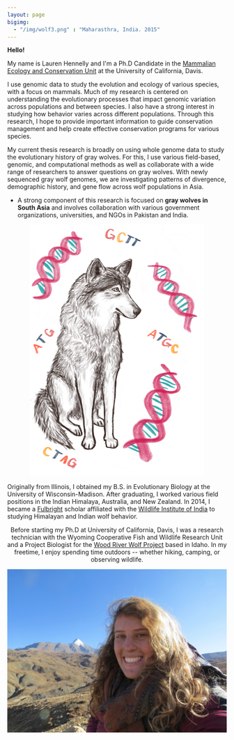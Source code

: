 ```yaml
---
layout: page
bigimg:
  - "/img/wolf3.png" : "Maharasthra, India. 2015"
---
```

**Hello!**

My name is Lauren Hennelly and I'm a Ph.D Candidate in the [Mammalian Ecology and Conservation Unit](https://mecu.ucdavis.edu/) at the University of California, Davis.

I use genomic data to study the evolution and ecology of various species, with a focus on mammals. Much of my research is centered on understanding the evolutionary processes that impact genomic variation across populations and between species. I also have a strong interest in studying how behavior varies across different populations. Through this research, I hope to provide important information to guide conservation management and help create effective conservation programs for various species.

My current thesis research is broadly on using whole genome data to study the evolutionary history of gray wolves. For this, I use various field-based, genomic, and computational methods as well as collaborate with a wide range of researchers to answer questions on gray wolves. With newly sequenced gray wolf genomes, we are investigating patterns of divergence, demographic history, and gene flow across wolf populations in Asia. 

- A strong component of this research is focused on **gray wolves in South Asia** and involves collaboration with various government organizations, universities, and NGOs in Pakistan and India.

<center>
<img src="/img/wolfgenetics.png" length="400" width="400">
<center>
  
<p style="text-align:left"> 
  Originally from Illinois, I obtained my B.S. in Evolutionary Biology at the University of Wisconsin-Madison. After graduating, I worked various field positions in the Indian Himalaya, Australia, and New Zealand. In 2014, I became a <a href="https://us.fulbrightonline.org/">Fulbright</a> scholar affiliated with the <a href="http://www.wii.gov.in">Wildlife Institute of India</a> to studying Himalayan and Indian wolf behavior. 
</p>

<p> 
  Before starting my Ph.D at University of California, Davis, I was a research technician with the Wyoming Cooperative Fish and Wildlife Research Unit and a Project Biologist for the <a href="https://www.woodriverwolfproject.org/">Wood River Wolf Project</a> based in Idaho. In my freetime, I enjoy spending time outdoors -- whether hiking, camping, or observing wildlife. 
</p>



<center>
 <img src="/img/Screen Shot 2019-04-20 at 5.39.38 PM.png">
<center>
  
  

